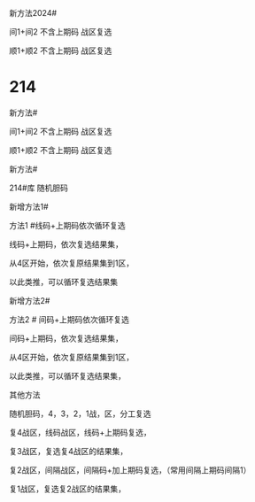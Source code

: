 新方法2024#


间1+间2   不含上期码  战区复选

顺1+顺2     不含上期码   战区复选


# 214

新方法#

间1+间2   不含上期码   战区复选

顺1+顺2     不含上期码   战区复选


新方法#


214#库  随机胆码

新增方法1#

方法1 #线码+上期码依次循环复选

线码+上期码，依次复选结果集，


从4区开始，依次复原结果集到1区，

以此类推，可以循环复选结果集

新增方法2#

方法2 # 间码+上期码依次循环复选


间码+上期码，依次复选结果集，


从4区开始，依次复原结果集到1区，

以此类推，可以循环复选结果集，



其他方法

随机胆码，4，3，2，1战，区，分工复选

复4战区，线码战区，线码+上期码复选，

复3战区，复选复4战区的结果集，

复2战区，间隔战区，间隔码+加上期码复选，（常用间隔上期码间隔1）

复1战区，复选复2战区的结果集，








